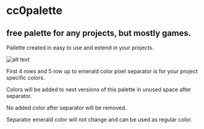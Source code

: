 # cc0palette
## free palette for any projects, but mostly games.

Pallette created in easy to use and extend in your projects.

![alt text](https://github.com/ipavel83/cc0palette/blob/main/legend_cc0palette.png?raw=true)

First 4 rows and 5 row up to emerald color pixel separator is for your project specific colors.

Colors will be added to next versions of this palette in unused space after separator.

No added color after separator will be removed.

Separator emerald color will not change and can be used as regular color.
